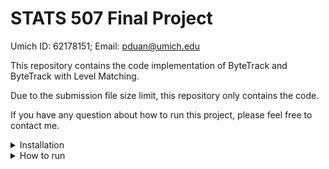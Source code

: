 # STATS 507 Final Project

Umich ID: 62178151; Email: pduan@umich.edu

This repository contains the code implementation of ByteTrack and ByteTrack with Level Matching.

Due to the submission file size limit, this repository only contains the code.

If you have any question about how to run this project, please feel free to contact me.

<details>
<summary>Installation</summary>

**PyTorch with CUDA should be installed in your machine**

For Windows user and CUDA 11.X,

```shell
pip3 install torch torchvision torchaudio --index-url https://download.pytorch.org/whl/cu118
```

**Install other requirements**

```shell
pip3 install -r requirements.txt
```

**Install pycocotools**
* For Ubuntu use:
```shell
pip3 install cython; pip3 install 'git+https://github.com/cocodataset/cocoapi.git#subdirectory=PythonAPI'
```
* For Windows use:
```shell
pip3 install cython
pip3 install "git+https://github.com/philferriere/cocoapi.git#egg=pycocotools&subdirectory=PythonAPI"
```


**Install YOLOX**

Clone YOLOX github repository and run setup
```shell
git clone https://github.com/Megvii-BaseDetection/YOLOX.git
cd YOLOX
python setup.py develop
cd ..
```


**Install FastReID**

Clone FastReID github repository
```shell
git clone https://github.com/JDAI-CV/fast-reid.git
cd fast-reid
```

Install requirements
```shell
pip install -r docs/requirements.txt
```

Create a setup.py file with content:
```python
from setuptools import setup, find_packages

setup(name='fastreid', version='1.3', packages=find_packages(exclude=("tests", "demo", "tools")))
```

Run setup
```shell
pip install -e .
```


**Install PyQt6**

```shell
pip install PyQt6
```

</details>

<details>
<summary>How to run</summary>

```shell
python ui_main.py
```
</details>
  
